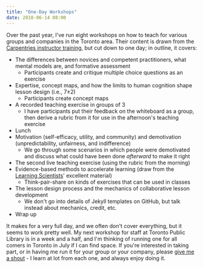 ```yaml
---
title: "One-Day Workshops"
date: 2018-06-14 08:00
---
```


Over the past year,
I've run eight workshops on how to teach
for various groups and companies in the Toronto area.
Their content is drawn from the [Carpentries instructor training](http://carpentries.github.io/instructor-training/),
but cut down to one day;
in outline,
it covers:

- The differences between novices and competent practitioners, what mental models are, and formative assessment
  - Participants create and critique multiple choice questions as an exercise
- Expertise, concept maps, and how the limits to human cognition shape lesson design (i.e., 7&plusmn;2)
  - Participants create concept maps
- A recorded teaching exercise in groups of 3
  - I have participants put their feedback on the whiteboard as a group, then derive a rubric from it for use in the afternoon's teaching exercise
- Lunch
- Motivation (self-efficacy, utility, and community) and demotivation (unpredictability, unfairness, and indifference)
  - We go through some scenarios in which people were demotivated and discuss what could have been done *afterward* to make it right
- The second live teaching exercise (using the rubric from the morning)
- Evidence-based methods to accelerate learning (draw from the [Learning Scientists](http://learningscientists.org)' excellent material)
  - Think-pair-share on kinds of exercises that can be used in classes
- The lesson design process and the mechanics of collaborative lesson development
  - We don't go into details of Jekyll templates on GitHub, but talk instead about mechanics, credit, etc.
- Wrap up

It makes for a very full day, and we often don't cover everything, but it seems to work pretty well.
My next workshop for staff at Toronto Public Library is in a week and a half,
and I'm thinking of running one for all comers in Toronto in July if I can find space.
If you're interested in taking part,
or in having me run it for your group or your company,
please [give me a shout](mailto:gvwilson@third-bit.com) -
I learn at lot from each one,
and always enjoy doing it.
